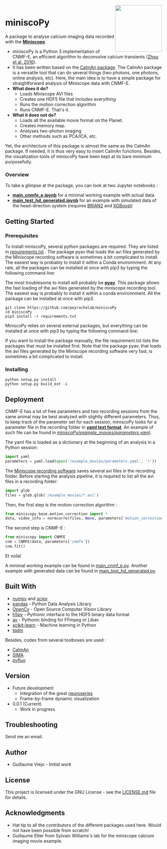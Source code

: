 <img src="https://avatars2.githubusercontent.com/u/26169608?s=400&u=c95268d6ce14e5fa4e4c94ec51888042c2245c66&v=4" width="150" align="right">

miniscoPy
=====


A package to analyse calcium imaging data recorded with the __[Miniscope](http://miniscope.org)__. 

* miniscoPy is a Python 3 implementation of CNMF-E, an efficient algorithm to deconvolve calcium transients ([Zhou et al, 2016](https://pdfs.semanticscholar.org/0c68/5753c9379f71b5120fe3b51589458c4de695.pdf)).
* It has been written based on the [CaImAn package](https://github.com/flatironinstitute/CaImAn). The CaImAn package is a versatile tool that can do several things (two photons, one photons, online analysis, etc). Here, the main idea is to have a simple package for straightforward analysis of Miniscope data with CNMF-E.
* __What does it do?__
	* Loads Miniscope AVI files
	* Creates one HDF5 file that includes everything
	* Runs the motion correction algorithm
	* Runs CNMF-E. That's it.
* __What it does not do?__
	* Loads all the available movie format on the Planet.
	* Creates memory map.
	* Analyses two-photon imaging 
	* Other methods such as PCA/ICA, etc.

Yet, the architecture of this package is almost the same as the CaImAn package. If needed, it is thus very easy to insert CaImAn functions. Besides, the visualization tools of miniscoPy have been kept at its bare minimum purposefully.

### Overview

To take a glimpse at the package, you can look at two Jupyter notebooks :
* __[main_cnmfe_e.ipynb](https://github.com/peyrachelab/miniscoPy/main_cnmf_e.py)__ for a minimal working example with actual data.
* __[main_test_hd_generated.ipynb](https://github.com/peyrachelab/miniscoPy/main_test_hd_generated.ipynb)__ for an example with simulated data of the head-direction system (requires [BRIAN2](https://brian2.readthedocs.io/en/stable/) and [XGBoost](http://xgboost.readthedocs.io/en/latest/python/python_intro.html))

## Getting Started

### Prerequisites

To install miniscoPy, several python packages are required. They are listed in [requirements.txt](https://github.com/peyrachelab/miniscoPY/requirements.txt) . The package pyav that loads the avi files generated by the Miniscope recording software is sometimes a bit complicated to install. The easiest way is probably to install it within a Conda environnment. At any rate, all the packages can be installed at once with pip3 by typing the following command line:

The most troublesome to install will probably be __[pyav](https://mikeboers.github.io/PyAV/)__. This package allows the fast loading of the avi files generated by the miniscope recording tool. The easiest way is probably to install it within a conda environnment. All the package can be installed at once with pip3.

```
git clone https://github.com/peyrachelab/miniscoPy
cd miniscoPy
pip3 install -r requirements.txt
```

MiniscoPy relies on several external packages, but everything can be installed at once with pip3 by typing the following command line:

If you want to install the package manually, the file requirement.txt lists the packages that must be installed first. Note that the package pyav, that loads  the avi files generated by the Miniscope recording software very fast, is sometimes a bit complicated to install.

### Installing

```
python setup.py install
python setup.py build_ext -i
```


## Deployment

CNMF-E has a lot of free parameters and two recording sessions from the same animal may be best analyzed with slightly different parameters. Thus, to keep track of the parameter set for each session, miniscoPy looks for a parameter file in the recording folder in __[yaml text format](http://yaml.org/start.html)__. An example of such file can be found in _[miniscoPy/example_movies/parameters.yaml](parameters.yaml)_.

The yaml file is loaded as a dictionary at the beginning of an analysis in a Python session:
```python
import yaml
parameters = yaml.load(open('/example_movies/parameters.yaml', 'r'))
```
The [Miniscope recording software](https://github.com/daharoni/Miniscope_DAQ_Software) saves several avi files in the recording folder. Before starting the analysis pipeline, it is required to list all the avi files in a recording folder:
```python
import glob
files = glob.glob('/example_movies/*.avi')
```
Then, the first step is the motion correction algorithm :
```python
from miniscopy.base.motion_correction import *
data, video_info = normcorre(files, None, parameters['motion_correction'])
```
The second step is CNMF-E :
```python
from miniscopy import CNMFE
cnm = CNMFE(data, parameters['cnmfe'])
cnm.fit()
```
Et voila!

A minimal working example can be found in [main_cnmf_e.py](main_cnmf_e.py). Another example with generated data can be found in [main_test_hd_generated.py](main_test_hd_generated.py).

## Built With

* [numpy](https://numpy.org) and [scipy](https://scipy.org)
* [pandas](https://pandas.pydata.org/) - Python Data Analysis Library
* [OpenCv](https://opencv.org/) - Open Source Computer Vision Library
* [h5py](https://www.h5py.org/) - Pythonic interface to the HDF5 binary data format
* [av](https://github.com/mikeboers/PyAV) - Pythonic binding for FFmpeg or Libav
* [scikit-learn](http://scikit-learn.org/stable/) - Machine learning in Python
* [tqdm](https://github.com/noamraph/tqdm)

Besides, codes from several toolboxes are used : 
* [CaImAn](https://github.com/flatironinstitute/CaImAn)
* [SIMA](http://www.losonczylab.org/sima/1.3.2/)
* [pyfluo](https://github.com/bensondaled/pyfluo)

## Version

* Future development
  * Integration of the great [neuroseries](https://github.com/MemDynLab/neuroseries)
  * Frame-by-frame dynamic visualization
* 0.0.1 (Current)
  * Work in progress

## Troubleshooting

Send me an email.

## Author

* Guillaume Viejo - *Initial work*

## License

This project is licensed under the GNU License - see the [LICENSE.md](LICENSE.md) file for details.

## Acknowledgments

* Hat tip to all the contributors of the different packages used here. Would not have been possible from scratch!
* Guillaume Etter from Sylvain Williams's lab for the miniscope calcium imaging movie example.





